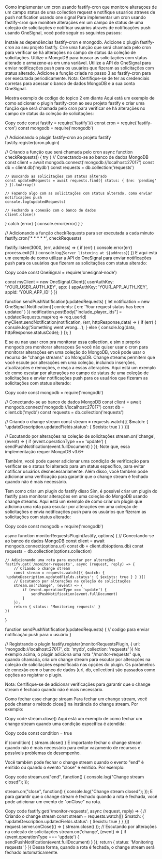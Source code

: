 Como implementar um cron usando fastify-cron que monitore alteraçoes de um campo status de uma collection request e notifique usuarios atraves de push notification usando one signal
Para implementar um cron usando fastify-cron que monitore alterações em um campo de status de uma coleção de solicitações e notificar usuários através de notificações push usando OneSignal, você pode seguir os seguintes passos:

Instale as dependências fastify-cron e mongodb.
Adicione o plugin fastify-cron ao seu projeto fastify.
Crie uma função que será chamada pelo cron para verificar se há alterações no campo de status da coleção de solicitações.
Utilize o MongoDB para buscar as solicitações com status alterado e armazene-as em uma variável.
Utilize a API do OneSignal para enviar notificações push para os usuários que fizeram as solicitações com status alterado.
Adicione a função criada no passo 3 ao fastify-cron para ser executada periodicamente.
Nota: Certifique-se de ter as credenciais corretas para acessar o banco de dados MongoDB e a sua conta OneSignal.





Mostra exemplo de codigo do topico 2 em diante
Aqui está um exemplo de como adicionar o plugin fastify-cron ao seu projeto fastify e criar uma função que será chamada pelo cron para verificar se há alterações no campo de status da coleção de solicitações:

Copy code
const fastify = require('fastify')()
const cron = require('fastify-cron')
const mongodb = require('mongodb')

// Adicionando o plugin fastify-cron ao projeto fastify
fastify.register(cron.plugin)

// Criando a função que será chamada pelo cron
async function checkRequests() {
  try {
    // Conectando-se ao banco de dados MongoDB
    const client = await mongodb.connect('mongodb://localhost:27017')
    const db = client.db('mydb')
    const requests = db.collection('requests')

    // Buscando as solicitações com status alterado
    const updatedRequests = await requests.find({ status: { $ne: 'pending' } }).toArray()

    // Fazendo algo com as solicitações com status alterado, como enviar notificações push
    console.log(updatedRequests)

    // Fechando a conexão com o banco de dados
    client.close()
  } catch (error) {
    console.error(error)
  }
}

// Adicionando a função checkRequests para ser executada a cada minuto
fastify.cron('* * * * *', checkRequests)

fastify.listen(3000, (err, address) => {
  if (err) {
    console.error(err)
    process.exit(1)
  }
  console.log(`Server listening at ${address}`)
})
E aqui está um exemplo de como utilizar a API do OneSignal para enviar notificações push para os usuários que fizeram as solicitações com status alterado:

Copy code
const OneSignal = require('onesignal-node')

const myClient = new OneSignal.Client({
  userAuthKey: 'YOUR_USER_AUTH_KEY',
  app: { appAuthKey: 'YOUR_APP_AUTH_KEY', appId: 'YOUR_APP_ID' }
})

function sendPushNotification(updatedRequests) {
    let notification = new OneSignal.Notification({
    contents: {
        en: 'Your request status has been updated'
    }
  })
  notification.postBody["include_player_ids"] = updatedRequests.map(req => req.userId)
  myClient.sendNotification(notification, (err, httpResponse,data) => {
    if (err) {
        console.log('Something went wrong...');
    } else {
        console.log(data, httpResponse.statusCode);
    }
  });
}




E se eu nao usar cron pra monitorar essa collection, e sim o proprio mongodb pra monitorar alteraçoes
Se você não quiser usar o cron para monitorar alterações em uma coleção do MongoDB, você pode usar o recurso de "change streams" do MongoDB. Change streams permitem que você escute por alterações em uma coleção, incluindo inserções, atualizações e remoções, e reaja a essas alterações. Aqui está um exemplo de como escutar por alterações no campo de status de uma coleção de solicitações e enviar notificações push para os usuários que fizeram as solicitações com status alterado:

Copy code
const mongodb = require('mongodb')

// Conectando-se ao banco de dados MongoDB
const client = await mongodb.connect('mongodb://localhost:27017')
const db = client.db('mydb')
const requests = db.collection('requests')

// Criando o change stream
const stream = requests.watch([{ $match: { 'updateDescription.updatedFields.status': { $exists: true } } }])

// Escutando por alterações na coleção de solicitações
stream.on('change', (event) => {
    if (event.operationType === 'update') {
        sendPushNotification(event.fullDocument)
    }
});
Note que, essa implementação requer MongoDB v3.6+

Também, você pode querer adicionar uma condição de verificação para verificar se o status foi alterado para um status específico, para evitar notificar usuários desnecessariamente. Além disso, você também pode adicionar uma verificação para garantir que o change stream é fechado quando não é mais necessário.





Tem como criar um plugin do fastify disso
Sim, é possível criar um plugin do fastify para monitorar alterações em uma coleção do MongoDB usando change streams. Aqui está um exemplo de como criar um plugin que adiciona uma rota para escutar por alterações em uma coleção de solicitações e envia notificações push para os usuários que fizeram as solicitações com status alterado:

Copy code
const mongodb = require('mongodb')

async function monitorRequestsPlugin(fastify, options) {
    // Conectando-se ao banco de dados MongoDB
    const client = await mongodb.connect(options.url)
    const db = client.db(options.db)
    const requests = db.collection(options.collection)

    // Adicionando uma rota para escutar por alterações
    fastify.get('/monitor-requests', async (request, reply) => {
        // Criando o change stream
        const stream = requests.watch([{ $match: { 'updateDescription.updatedFields.status': { $exists: true } } }])
        // Escutando por alterações na coleção de solicitações
        stream.on('change', (event) => {
            if (event.operationType === 'update') {
                sendPushNotification(event.fullDocument)
            }
        });
        return { status: 'Monitoring requests' }
    })
}

function sendPushNotification(updatedRequests) {
    // codigo para enviar notificação push para o usuário
}

// Registrando o plugin
fastify.register(monitorRequestsPlugin, {
    url: 'mongodb://localhost:27017',
    db: 'mydb',
    collection: 'requests'
})
No exemplo acima, o plugin adiciona uma rota "/monitor-requests" que, quando chamada, cria um change stream para escutar por alterações na coleção de solicitações especificada nas opções do plugin. Os parâmetros de conexão com o banco de dados (url, db, collection) são passados como opções ao registrar o plugin.

Nota: Certifique-se de adicionar verificações para garantir que o change stream é fechado quando não é mais necessário.





Como fechar esse change stream 
Para fechar um change stream, você pode chamar o método close() na instância do change stream. Por exemplo:

Copy code
stream.close()
Aqui está um exemplo de como fechar um change stream quando uma condição específica é atendida:

Copy code
const condition = true

if (condition) {
    stream.close()
}
É importante fechar o change stream quando não é mais necessário para evitar vazamento de recursos e possíveis problemas de desempenho.

Você também pode fechar o change stream quando o evento "end" é emitido ou quando o evento "close" é emitido. Por exemplo:

Copy code
stream.on("end", function() {
    console.log("Change stream closed");
});

stream.on("close", function() {
    console.log("Change stream closed");
});
E para garantir que o change stream é fechado quando a rota é fechada, você pode adicionar um evento de "onClose" na rota.

Copy code
fastify.get('/monitor-requests', async (request, reply) => {
    // Criando o change stream
    const stream = requests.watch([{ $match: { 'updateDescription.updatedFields.status': { $exists: true } } }])
    request.server.onClose(() => {
        stream.close()
    });
    // Escutando por alterações na coleção de solicitações
    stream.on('change', (event) => {
        if (event.operationType === 'update') {
            sendPushNotification(event.fullDocument)
        }
    });
    return { status: 'Monitoring requests' }
})
Dessa forma, quando a rota é fechada, o change stream será fechado automaticamente.